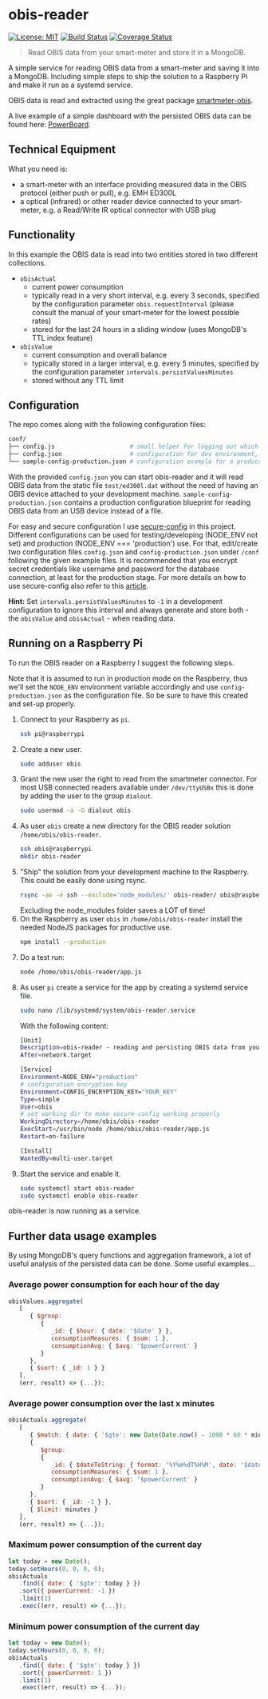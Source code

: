 # obis-reader

[![License: MIT](https://img.shields.io/badge/License-MIT-blue.svg)](https://opensource.org/licenses/MIT)
[![Build Status](https://img.shields.io/github/workflow/status/tsmx/obis-reader/git-ci-build)](https://img.shields.io/github/workflow/status/tsmx/obis-reader/git-ci-build)
[![Coverage Status](https://coveralls.io/repos/github/tsmx/obis-reader/badge.svg?branch=master)](https://coveralls.io/github/tsmx/obis-reader?branch=master)

> Read OBIS data from your smart-meter and store it in a MongoDB.

A simple service for reading OBIS data from a smart-meter and saving it into a MongoDB. Including simple steps to ship the solution to a Raspberry Pi and make it run as a systemd service.

OBIS data is read and extracted using the great package [smartmeter-obis](https://www.npmjs.com/package/smartmeter-obis).

A live example of a simple dashboard with the persisted OBIS data can be found here: [PowerBoard](https://powerboard.appspot.com).

## Technical Equipment

What you need is:
- a smart-meter with an interface providing measured data in the OBIS protocol (either push or pull), e.g. EMH ED300L
- a optical (infrared) or other reader device connected to your smart-meter, e.g. a Read/Write IR optical connector with USB plug

## Functionality

In this example the OBIS data is read into two entities stored in two different collections.

- `obisActual` 
  - current power consumption
  - typically read in a very short interval, e.g. every 3 seconds, specified by the configuration parameter `obis.requestInterval` (please consult the manual of your smart-meter for the lowest possible rates)
  - stored for the last 24 hours in a sliding window (uses MongoDB's TTL index feature)
- `obisValue`  
  - current consumption and overall balance
  - typically stored in a larger interval, e.g. every 5 minutes, specified by the configuration parameter `intervals.persistValuesMinutes`
  - stored without any TTL limit

## Configuration

The repo comes along with the following configuration files:

```bash
conf/
├── config.js                     # small helper for logging out which config is loaded
├── config.json                   # configuration for dev environment, reading OBIS data from a static file
└── sample-config-production.json # configuration example for a production config, reading OBIS data from a USB device
```

With the provided `config.json` you can start obis-reader and it will read OBIS data from the static file `test/ed300l.dat` without the need of having an OBIS device attached to your development machine. `sample-config-production.json` contains a production configuration blueprint for reading OBIS data from an USB device instead of a file.

For easy and secure configuration I use [secure-config](https://www.npmjs.com/package/@tsmx/secure-config) in this project. Different configurations can be used for testing/developing (NODE_ENV not set) and production (NODE_ENV === 'production') use. For that, edit/create two configuration files `config.json` and `config-production.json` under `/conf` following the given example files. It is recommended that you encrypt secret credentials like username and password for the database connection, at least for the production stage. For more details on how to use secure-config also refer to this [article](https://tsmx.net/secure-config/).


**Hint:** Set `intervals.persistValuesMinutes` to `-1` in a development configuration to ignore this interval and always generate and store both - the `obisValue` and `obisActual` - when reading data.

## Running on a Raspberry Pi

To run the OBIS reader on a Raspberry I suggest the following steps. 

Note that it is assumed to run in production mode on the Raspberry, thus we'll set the `NODE_ENV` environment variable accordingly and use `config-production.json` as the configuration file. So be sure to have this created and set-up properly.

1. Connect to your Raspberry as `pi`.
   ```bash
   ssh pi@raspberrypi
   ```
2. Create a new user.
   ```bash
   sudo adduser obis
   ```
3. Grant the new user the right to read from the smartmeter connector. For most USB connected readers available under `/dev/ttyUSBx` this is done by adding the user to the group `dialout`.
   ```bash
   sudo usermod -a -G dialout obis
   ```
4. As user `obis` create a new directory for the OBIS reader solution `/home/obis/obis-reader`.
   ```bash
   ssh obis@raspberrypi
   mkdir obis-reader
   ```
5. "Ship" the solution from your development machine to the Raspberry. This could be easily done using rsync.
   ```bash
   rsync -av -e ssh --exclude='node_modules/' obis-reader/ obis@raspberrypi:/home/obis/obis-reader
   ```
   Excluding the node_modules folder saves a LOT of time!
6. On the Raspberry as user `obis` in `/home/obis/obis-reader` install the needed NodeJS packages for productive use.
   ```bash
   npm install --production
   ```
7. Do a test run: 
   ```bash
   node /home/obis/obis-reader/app.js
   ```
8. As user `pi` create a service for the app by creating a systemd service file.
   ```bash
   sudo nano /lib/systemd/system/obis-reader.service
   ```
   With the following content:
   ```bash
   [Unit]
   Description=obis-reader - reading and persisting OBIS data from your smart-meter
   After=network.target

   [Service]
   Environment=NODE_ENV="production"
   # configuration encryption key
   Environment=CONFIG_ENCRYPTION_KEY="YOUR_KEY"
   Type=simple
   User=obis
   # set working dir to make secure-config working properly
   WorkingDirectory=/home/obis/obis-reader
   ExecStart=/usr/bin/node /home/obis/obis-reader/app.js
   Restart=on-failure

   [Install]
   WantedBy=multi-user.target
   ```
9. Start the service and enable it.
   ```bash
   sudo systemctl start obis-reader
   sudo systemctl enable obis-reader
   ```
obis-reader is now running as a service.

## Further data usage examples

By using MongoDB's query functions and aggregation framework, a lot of useful analysis of the persisted data can be done. Some useful examples...

### Average power consumption for each hour of the day

```js
obisValues.aggregate(
   [
      { $group: 
         { 
            _id: { $hour: { date: '$date' } }, 
            consumptionMeasures: { $sum: 1 }, 
            consumptionAvg: { $avg: '$powerCurrent' } 
         } 
      },
      { $sort: { _id: 1 } }
   ],
   (err, result) => {...});
```

### Average power consumption over the last x minutes

```js
obisActuals.aggregate(
   [
      { $match: { date: { '$gte': new Date(Date.now() - 1000 * 60 * minutes) } } },
      { 
         $group: 
         { 
            _id: { $dateToString: { format: '%Y%m%dT%H%M', date: '$date' } },
            consumptionMeasures: { $sum: 1 }, 
            consumptionAvg: { $avg: '$powerCurrent' } 
         } 
      },
      { $sort: { _id: -1 } },
      { $limit: minutes }
   ],
   (err, result) => {...});
```

### Maximum power consumption of the current day

```js
let today = new Date();
today.setHours(0, 0, 0, 0);
obisActuals
   .find({ date: { '$gte': today } })
   .sort({ powerCurrent: -1 })
   .limit(1)
   .exec((err, result) => {...});
```

### Minimum power consumption of the current day

```js
let today = new Date();
today.setHours(0, 0, 0, 0);
obisActuals
   .find({ date: { '$gte': today } })
   .sort({ powerCurrent: 1 })
   .limit(1)
   .exec((err, result) => {...});
```



